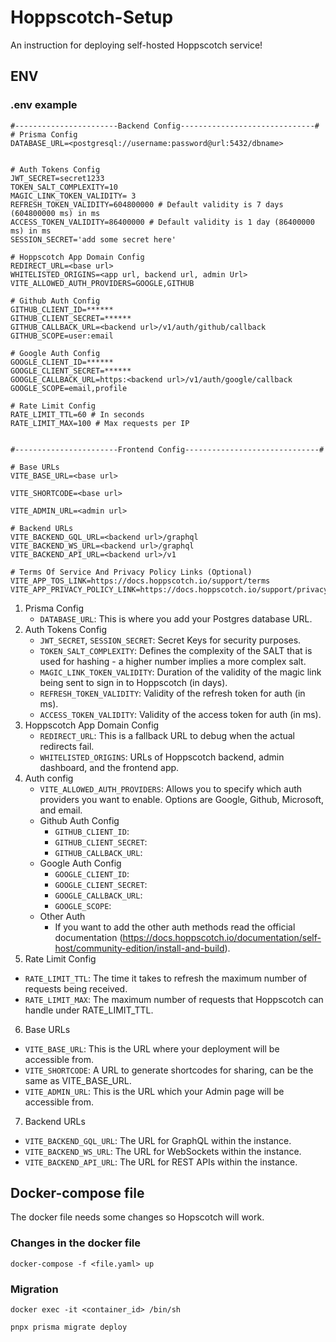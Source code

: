 # Hoppscotch-Setup

An instruction for deploying self-hosted Hoppscotch service!

## ENV

### .env example
```
#-----------------------Backend Config------------------------------#
# Prisma Config
DATABASE_URL=<postgresql://username:password@url:5432/dbname>


# Auth Tokens Config
JWT_SECRET=secret1233
TOKEN_SALT_COMPLEXITY=10
MAGIC_LINK_TOKEN_VALIDITY= 3
REFRESH_TOKEN_VALIDITY=604800000 # Default validity is 7 days (604800000 ms) in ms
ACCESS_TOKEN_VALIDITY=86400000 # Default validity is 1 day (86400000 ms) in ms
SESSION_SECRET='add some secret here'

# Hoppscotch App Domain Config
REDIRECT_URL=<base url>
WHITELISTED_ORIGINS=<app url, backend url, admin Url>
VITE_ALLOWED_AUTH_PROVIDERS=GOOGLE,GITHUB

# Github Auth Config
GITHUB_CLIENT_ID=******
GITHUB_CLIENT_SECRET=******
GITHUB_CALLBACK_URL=<backend url>/v1/auth/github/callback
GITHUB_SCOPE=user:email

# Google Auth Config
GOOGLE_CLIENT_ID=******
GOOGLE_CLIENT_SECRET=******
GOOGLE_CALLBACK_URL=https:<backend url>/v1/auth/google/callback
GOOGLE_SCOPE=email,profile

# Rate Limit Config
RATE_LIMIT_TTL=60 # In seconds
RATE_LIMIT_MAX=100 # Max requests per IP


#-----------------------Frontend Config------------------------------#

# Base URLs
VITE_BASE_URL=<base url>

VITE_SHORTCODE=<base url>

VITE_ADMIN_URL=<admin url>

# Backend URLs
VITE_BACKEND_GQL_URL=<backend url>/graphql
VITE_BACKEND_WS_URL=<backend url>/graphql
VITE_BACKEND_API_URL=<backend url>/v1

# Terms Of Service And Privacy Policy Links (Optional)
VITE_APP_TOS_LINK=https://docs.hoppscotch.io/support/terms
VITE_APP_PRIVACY_POLICY_LINK=https://docs.hoppscotch.io/support/privacy
```
1. Prisma Config
   - `DATABASE_URL`: This is where you add your Postgres database URL.
2. Auth Tokens Config
   - `JWT_SECRET`, `SESSION_SECRET`: Secret Keys for security purposes.
   - `TOKEN_SALT_COMPLEXITY`: Defines the complexity of the SALT that is used for hashing - a higher number implies a more complex salt.
   - `MAGIC_LINK_TOKEN_VALIDITY`: Duration of the validity of the magic link being sent to sign in to Hoppscotch (in days).
   - `REFRESH_TOKEN_VALIDITY`: Validity of the refresh token for auth (in ms).
   - `ACCESS_TOKEN_VALIDITY`: Validity of the access token for auth (in ms).
3. Hoppscotch App Domain Config
   - `REDIRECT_URL`: This is a fallback URL to debug when the actual redirects fail.
   - `WHITELISTED_ORIGINS`: URLs of Hoppscotch backend, admin dashboard, and the frontend app.
4. Auth config
   - `VITE_ALLOWED_AUTH_PROVIDERS`: Allows you to specify which auth providers you want to enable. Options are Google, Github, Microsoft, and email.
   - Github Auth Config
      - `GITHUB_CLIENT_ID`: 
      - `GITHUB_CLIENT_SECRET`:
      - `GITHUB_CALLBACK_URL`:
   - Google Auth Config
      - `GOOGLE_CLIENT_ID`:
      - `GOOGLE_CLIENT_SECRET`:
      - `GOOGLE_CALLBACK_URL`:
      - `GOOGLE_SCOPE`:
   - Other Auth
      - If you want to add the other auth methods read the official documentation (https://docs.hoppscotch.io/documentation/self-host/community-edition/install-and-build).
5. Rate Limit Config 
- `RATE_LIMIT_TTL`: The time it takes to refresh the maximum number of requests being received.
- `RATE_LIMIT_MAX`: The maximum number of requests that Hoppscotch can handle under RATE_LIMIT_TTL.
6. Base URLs
- `VITE_BASE_URL`:  This is the URL where your deployment will be accessible from.
- `VITE_SHORTCODE`:  A URL to generate shortcodes for sharing, can be the same as VITE_BASE_URL.
- `VITE_ADMIN_URL`: This is the URL which your Admin page will be accessible from.
7. Backend URLs
- `VITE_BACKEND_GQL_URL`: The URL for GraphQL within the instance.
- `VITE_BACKEND_WS_URL`: The URL for WebSockets within the instance.
- `VITE_BACKEND_API_URL`: The URL for REST APIs within the instance.

## Docker-compose file
The docker file needs some changes so Hopscotch will work.

### Changes in the docker file


```
docker-compose -f <file.yaml> up
```
### Migration
```
docker exec -it <container_id> /bin/sh
```
 
```
pnpx prisma migrate deploy
```

